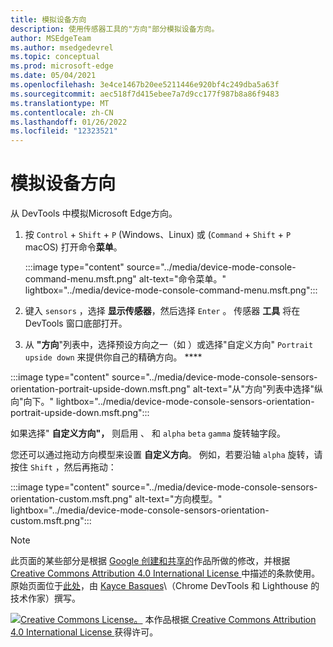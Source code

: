 ```yaml
---
title: 模拟设备方向
description: 使用传感器工具的"方向"部分模拟设备方向。
author: MSEdgeTeam
ms.author: msedgedevrel
ms.topic: conceptual
ms.prod: microsoft-edge
ms.date: 05/04/2021
ms.openlocfilehash: 3e4ce1467b20ee5211446e920bf4c249dba5a63f
ms.sourcegitcommit: aec518f7d415ebee7a7d9cc177f987b8a86f9483
ms.translationtype: MT
ms.contentlocale: zh-CN
ms.lasthandoff: 01/26/2022
ms.locfileid: "12323521"
---
```

<!-- Copyright Kayce Basques

   Licensed under the Apache License, Version 2.0 (the "License");
   you may not use this file except in compliance with the License.
   You may obtain a copy of the License at

       https://www.apache.org/licenses/LICENSE-2.0

   Unless required by applicable law or agreed to in writing, software
   distributed under the License is distributed on an "AS IS" BASIS,
   WITHOUT WARRANTIES OR CONDITIONS OF ANY KIND, either express or implied.
   See the License for the specific language governing permissions and
   limitations under the License.  -->
# <a name="simulate-device-orientation"></a>模拟设备方向

从 DevTools 中模拟Microsoft Edge方向。

<!--todo: update device orientation section when available -->

1.  按 `Control` + `Shift` + `P` (Windows、Linux) 或 (`Command` + `Shift` + `P` macOS) 打开命令**菜单**。

    :::image type="content" source="../media/device-mode-console-command-menu.msft.png" alt-text="命令菜单。" lightbox="../media/device-mode-console-command-menu.msft.png":::

1.  键入 `sensors` ，选择 **显示传感器**，然后选择 `Enter` 。  传感器 **工具** 将在 DevTools 窗口底部打开。

1.  从 **"方向**"列表中，选择预设方向之一（如 ）或选择"自定义方向" `Portrait upside down` 来提供你自己的精确方向。 ****

:::image type="content" source="../media/device-mode-console-sensors-orientation-portrait-upside-down.msft.png" alt-text="从&quot;方向&quot;列表中选择&quot;纵向&quot;向下。" lightbox="../media/device-mode-console-sensors-orientation-portrait-upside-down.msft.png":::

如果选择" **自定义方向"，** 则启用 、 和 `alpha` `beta` `gamma` 旋转轴字段。
<!--To understand how each axis works, see [Device Orientation & Motion - Rotation data](https://developers.google.com/web/fundamentals/native-hardware/device-orientation#rotation_data). -->
<!-- todo: link to a local copy of that article section when available; see "original page" below -->
您还可以通过拖动方向模型来设置 **自定义方向**。  例如，若要沿轴 `alpha` 旋转，请按住 `Shift` ，然后再拖动：

:::image type="content" source="../media/device-mode-console-sensors-orientation-custom.msft.png" alt-text="方向模型。" lightbox="../media/device-mode-console-sensors-orientation-custom.msft.png":::


<!-- ====================================================================== -->
> [!NOTE]
> 此页面的某些部分是根据 [Google 创建和共享的](https://developers.google.com/terms/site-policies)作品所做的修改，并根据[ Creative Commons Attribution 4.0 International License ](https://creativecommons.org/licenses/by/4.0)中描述的条款使用。
> 原始页面位于[此处](https://developers.google.com/web/tools/chrome-devtools/device-mode/orientation)，由 [Kayce Basques](https://developers.google.com/web/resources/contributors#kayce-basques)\（Chrome DevTools 和 Lighthouse 的技术作家）撰写。

[![Creative Commons License。](https://i.creativecommons.org/l/by/4.0/88x31.png)](https://creativecommons.org/licenses/by/4.0)
本作品根据[ Creative Commons Attribution 4.0 International License ](https://creativecommons.org/licenses/by/4.0)获得许可。
